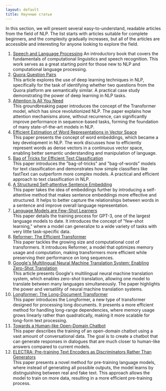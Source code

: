```yaml
---
layout: default
title: Научные статьи
---
```

In this section, we will present several easy-to-understand, readable articles from the field of NLP. The list starts with articles suitable for complete beginners, and the complexity gradually increases, but all of the articles are accessible and interesting for anyone looking to explore the field.

1. <a href="https://web.stanford.edu/~jurafsky/slp3/ed3book.pdf">Speech and Language Processing</a>
An introductory book that covers the fundamentals of computational linguistics and speech recognition. This work serves as a great starting point for those new to NLP and computational language processing.
2. <a href="https://www.jair.org/index.php/jair/article/view/11030">Quora Question Pairs</a>  
This article explores the use of deep learning techniques in NLP, specifically for the task of identifying whether two questions from the Quora platform are semantically similar. A practical case study demonstrating the power of deep learning in NLP tasks.
3. <a href="https://arxiv.org/abs/1706.03762">Attention Is All You Need</a>  
This groundbreaking paper introduces the concept of the Transformer model, which has since revolutionized NLP. The paper explains how attention mechanisms alone, without recurrence, can significantly improve performance in sequence-based tasks, forming the foundation of many state-of-the-art models in NLP.
4. <a href="https://arxiv.org/abs/1301.3781">Efficient Estimation of Word Representations in Vector Space</a>  
This paper presents the concept of word embeddings, which became a key development in NLP. The work discusses how to efficiently represent words as dense vectors in a continuous vector space, enabling better semantic understanding and manipulation of language.
5. <a href="https://arxiv.org/abs/1607.01759">Bag of Tricks for Efficient Text Classification</a>  
This paper introduces the "bag-of-tricks" and "bag-of-words" models for text classification and demonstrates how simple classifiers like fastText can outperform more complex models. A practical and efficient approach to text classification in NLP.
6. <a href="https://arxiv.org/abs/1703.03130">A Structured Self-attentive Sentence Embedding</a>  
This paper takes the idea of embeddings further by introducing a self-attentive method that makes sentence embeddings more effective and structured. It helps to better capture the relationships between words in a sentence and improve overall language representation.
7. <a href="https://arxiv.org/abs/2005.14165">Language Models are Few-Shot Learners</a>  
This paper details the training process for GPT-3, one of the largest language models to date. It introduces the concept of "few-shot learning," where a model can generalize to a wide variety of tasks with very little task-specific data.
8. <a href="https://arxiv.org/abs/2001.04451">Reformer: The Efficient Transformer</a>  
This paper tackles the growing size and computational cost of transformers. It introduces Reformer, a model that optimizes memory usage and computation, making transformers more efficient while preserving their performance on long sequences.
9. <a href="https://arxiv.org/abs/1611.04558">Google's Multilingual Neural Machine Translation System: Enabling Zero-Shot Translation</a>  
This article presents Google's multilingual neural machine translation system, which enables zero-shot translation, allowing one model to translate between many languages simultaneously. The paper highlights the power and versatility of neural machine translation systems.
10. <a href="https://arxiv.org/abs/2004.05150">Longformer: The Long-Document Transformer</a>  
This paper introduces the Longformer, a new type of transformer designed for processing long documents. It presents a more efficient method for handling long-range dependencies, where memory usage grows linearly rather than quadratically, making it more scalable for long-form text processing.
11. <a href="https://arxiv.org/abs/2001.09977">Towards a Human-like Open-Domain Chatbot</a>  
This paper describes the training of an open-domain chatbot using a vast amount of conversational data. The goal is to create a chatbot that can generate responses in dialogues that are much closer to human-like answers compared to current models.
12. <a href="https://arxiv.org/abs/2003.10555">ELECTRA: Pre-training Text Encoders as Discriminators Rather Than Generators</a>  
This paper presents a novel method for pre-training language models, where instead of generating all possible outputs, the model learns by distinguishing between real and fake text. This approach allows the model to train on more data, resulting in a more efficient pre-training process.
